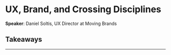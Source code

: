# UX, Brand, and Crossing Disciplines

__Speaker__: Daniel Soltis, UX Director at Moving Brands

## Takeaways

---